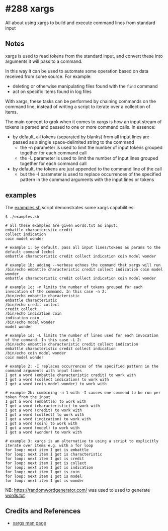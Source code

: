 # #288 xargs

All about using xargs to build and execute command lines from standard input

## Notes

xargs is used to read tokens from the standard input, and convert these into arguments
it will pass to a command.

In this way it can be used to automate some operation based on data received from some source.
For example:

* deleting or otherwise manipulating files found with the `find` command
* act on specific items found in log files

With xargs, these tasks can be performed by chaining commands on the command line,
instead of writing a script to iterate over a collection of items.

The main concept to grok when it comes to xargs is how an input stream of tokens is parsed and passed to one or more command calls.
In essence:

* by default, all tokens (separated by blanks) from all input lines are passed as a single space-delimited string to the command
    * the -n parameter is used to limit the number of input tokens grouped together for each command call
    * the -L parameter is used to limit the number of input lines grouped together for each command call
* by default, the tokens are just appended to the command line of the call
    * but the -I parameter is used to replace occurrences of the specified pattern in the command arguments with the input lines or tokens

## examples

The [examples.sh](./examples.sh) script demonstrates some xargs capabilities:

    $ ./examples.sh

    # all these examples are given words.txt as input:
    embattle characteristic credit
    collect indication
    coin model wonder

    # example 1: by default, pass all input lines/tokens as params to the default command (echo)
    embattle characteristic credit collect indication coin model wonder

    # example 1b: adding --verbose echoes the command that xargs will run
    /bin/echo embattle characteristic credit collect indication coin model wonder
    embattle characteristic credit collect indication coin model wonder

    # example 1c: -n limits the number of tokens grouped for each invocation of the command. In this case -n 2:
    /bin/echo embattle characteristic
    embattle characteristic
    /bin/echo credit collect
    credit collect
    /bin/echo indication coin
    indication coin
    /bin/echo model wonder
    model wonder

    # example 1d: -L limits the number of lines used for each invocation of the command. In this case -L 2:
    /bin/echo embattle characteristic credit collect indication
    embattle characteristic credit collect indication
    /bin/echo coin model wonder
    coin model wonder

    # example 2: -I replaces occurrences of the specified pattern in the command arguments with input lines
    I got a word (embattle characteristic credit) to work with
    I got a word (collect indication) to work with
    I got a word (coin model wonder) to work with

    # example 2b: combining -n 1 with -I causes one commend to be run per token from the input
    I got a word (embattle) to work with
    I got a word (characteristic) to work with
    I got a word (credit) to work with
    I got a word (collect) to work with
    I got a word (indication) to work with
    I got a word (coin) to work with
    I got a word (model) to work with
    I got a word (wonder) to work with

    # example 3: xargs is an alternative to using a script to explicitly iterate over items e.g. with a for loop
    for loop: next item I got is embattle
    for loop: next item I got is characteristic
    for loop: next item I got is credit
    for loop: next item I got is collect
    for loop: next item I got is indication
    for loop: next item I got is coin
    for loop: next item I got is model
    for loop: next item I got is wonder

NB: <https://randomwordgenerator.com/> was used to used to generate [words.txt](words.txt)

## Credits and References

* [xargs man page](https://linux.die.net/man/1/xargs)
